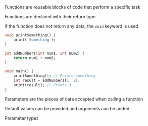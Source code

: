 
Functions are reusable blocks of code that perform a specific task

Functions are declared with their return type

If the function does not return any data, the `void` keyword is used.

```dart
void printSomething() {
	print('Something');
}

int addNumbers(int num1, int num2) {
	return num1 + num2;
}

void main() {
	printSomething(); // Prints something
	int result = addNumbers(1, 2);
	print(result); // Prints 3
}
```

Parameters are the pieces of data accepted when calling a function

Default values can be provided and arguments can be added

Parameter types 